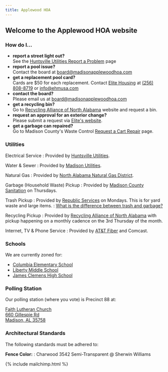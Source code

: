 ```yaml
---
title: Applewood HOA
---
```

## Welcome to the Applewood HOA website

### How do I...

- **report a street light out?**  
  See the [Huntsville Utilities Report a Problem][hsvutil-problem] page
- **report a pool issue?**  
  Contact the board at [board@madisonapplewoodhoa.com][board-email]
- **get a replacement pool card?**  
  Cards are $50 for each replacement.
  Contact [Elite Housing][ehmusa] at
      <a href="tel:+12568088719">(256) 808-8719</a> or
      <a href="mailto:info@ehmusa.com">info@ehmusa.com</a>
- **contact the board?**  
  Please email us at [board@madisonapplewoodhoa.com][board-email]
- **get a recycling bin?**  
  Go to [Recycling Alliance of North Alabama][rana] website and request a bin.
- **request an approval for an exterior change?**  
  Please submit a request via <a href="https://elitehousing.appfolio.com/connect/architectural_reviews">Elite's website</a>.
- **get a garbage can repaired?**  
  Go to Madison County's Waste Control [Request a Cart Repair][cart-repair] page.


### Utilities

Electrical Service
: Provided by [Huntsville Utilities][hsvutil].

Water &amp; Sewer
: Provided by [Madison Utilities][madutil].

Natural Gas
: Provided by [North Alabama Natural Gas District][nagd].

Garbage (Household Waste) Pickup
: Provided by [Madison County Sanitation][madsani] on Thursdays.

Trash Pickup
: Provided by [Republic Services][madtrash] on Mondays. This is for yard waste and large items.
: <a href="https://www.madisonal.gov/Faq.aspx?QID=82">What is the difference between trash and garbage?</a>

Recycling Pickup
: Provided by [Recycling Alliance of North Alabama][rana] with pickup happening on a monthly cadence on the 3rd Thursday of the month.

Internet, TV &amp; Phone Service
: Provided by <a href="https://www.att.com/internet/fiber.html">AT&amp;T Fiber</a> and Comcast.

### Schools

We are currently zoned for:

- [Columbia Elementary School][ces]
- [Liberty Middle School][lms]
- [James Clemens High School][jchs]

### Polling Station

Our polling station (where you vote) is Precinct 88 at:

<a href="https://goo.gl/maps/Z2hbnSnbzrq">
  Faith Lutheran Church<br/>
  660 Gillespie Rd<br/>
  Madison, AL 35758<br/>
</a>

### Architectural Standards

The following standards must be adhered to:

**Fence Color:**
: Charwood 3542 Semi-Transparent @ Sherwin Williams

[board-email]: <mailto:board@madisonapplewoodhoa.com>
[cart-repair]: <https://www.madisoncountyal.gov/departments/waste-control-and-recycling/request-for-cart-repair>
[ehmusa]: <https://www.ehmusa.com>
[hsvutil]: <https://www.hsvutil.org>
[hsvutil-problem]: <https://www.hsvutil.org/report-problem>
[madsani]: <https://www.madisoncountyal.gov/departments/waste-control-and-recycling>
[madtrash]: <https://www.madisonal.gov/226/GarbageTrash-Service>
[madutil]: <https://madisonutilities.org/>
[nagd]: <https://www.nagd.com>
[rana]: <https://recycling-alliance.com>
[ces]: <https://ces.madisoncity.k12.al.us/>
[lms]: <https://lms.madisoncity.k12.al.us/>
[jchs]: <https://jchs.madisoncity.k12.al.us/>

{% include mailchimp.html %}